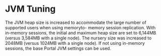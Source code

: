# JVM Tuning

The JVM heap size is increased to accommodate the large number of supported users when using memoryto- memory session replication. With in-memory sessions, the initial and maximum heap size are set to 6,144MB (versus 3,584MB with a single node). The nursery size was increased to 2048MB (versus 1024MB with a single node). If not using in-memory sessions, the base Portal JVM settings can be used.